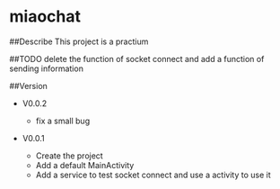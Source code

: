 # miaochat
##Describe
This project is a practium

##TODO
delete the function of socket connect and add a function of sending information

##Version
- V0.0.2
	- fix a small bug

- V0.0.1
	- Create the project
	- Add a default MainActivity
	- Add a service to test socket connect and use a activity to use it
